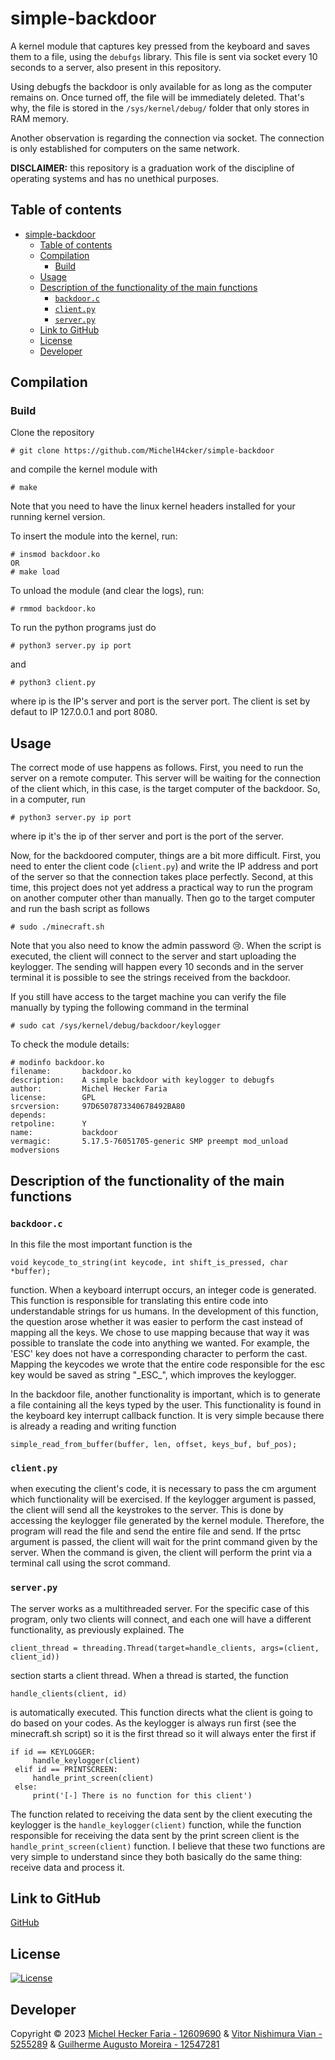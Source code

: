 # simple-backdoor

A kernel module that captures key pressed from the keyboard and saves them to a file, using the ```debufgs``` library. This file is sent via socket every 10 seconds to a server, also present in this repository.

Using debugfs the backdoor is only available for as long as the computer remains on. Once turned off, the file will be immediately deleted. That's why, the file is stored in the ```/sys/kernel/debug/``` folder that only stores in RAM memory.

Another observation is regarding the connection via socket. The connection is only established for computers on the same network.

**DISCLAIMER:** this repository is a graduation work of the discipline of operating systems and has no unethical purposes.

## Table of contents
- [simple-backdoor](#simple-backdoor)
  - [Table of contents](#table-of-contents)
  - [Compilation](#compilation)
    - [Build](#build)
  - [Usage](#usage)
  - [Description of the functionality of the main functions](#description-of-the-functionality-of-the-main-functions)
    - [`backdoor.c`](#backdoorc)
    - [`client.py`](#clientpy)
    - [`server.py`](#serverpy)
  - [Link to GitHub](#link-to-github)
  - [License](#license)
  - [Developer](#developer)

## Compilation
### Build
Clone the repository 

    # git clone https://github.com/MichelH4cker/simple-backdoor

and compile the kernel module with

    # make

Note that you need to have the linux kernel headers installed for your running kernel version.

To insert the module into the kernel, run:

    # insmod backdoor.ko
    OR
    # make load

To unload the module (and clear the logs), run:

    # rmmod backdoor.ko

To run the python programs just do
    
    # python3 server.py ip port

and

    # python3 client.py

where ip is the IP's server and port is the server port.
The client is set by defaut to IP 127.0.0.1 and port 8080.

## Usage

The correct mode of use happens as follows. First, you need to run the server on a remote computer. This server will be waiting for the connection of the client which, in this case, is the target computer of the backdoor. So, in a computer, run

    # python3 server.py ip port

where ip it's the ip of ther server and port is the port of the server.

Now, for the backdoored computer, things are a bit more difficult. First, you need to enter the client code (```client.py```) and write the IP address and port of the server so that the connection takes place perfectly. Second, at this time, this project does not yet address a practical way to run the program on another computer other than manually. Then go to the target computer and run the bash script as follows

    # sudo ./minecraft.sh

Note that you also need to know the admin password 😢. When the script is executed, the client will connect to the server and start uploading the keylogger. The sending will happen every 10 seconds and in the server terminal it is possible to see the strings received from the backdoor.

If you still have access to the target machine you can verify the file manually by typing the following command in the terminal

    # sudo cat /sys/kernel/debug/backdoor/keylogger

To check the module details:

```
# modinfo backdoor.ko
filename:       backdoor.ko
description:    A simple backdoor with keylogger to debugfs
author:         Michel Hecker Faria
license:        GPL
srcversion:     97D6507873340678492BA80
depends:
retpoline:      Y
name:           backdoor
vermagic:       5.17.5-76051705-generic SMP preempt mod_unload modversions
```

## Description of the functionality of the main functions 
### `backdoor.c`
In this file the most important function is the 

    void keycode_to_string(int keycode, int shift_is_pressed, char *buffer);

 function. When a keyboard interrupt occurs, an integer code is generated. This function is responsible for translating this entire code into understandable strings for us humans. In the development of this function, the question arose whether it was easier to perform the cast instead of mapping all the keys. We chose to use mapping because that way it was possible to translate the code into anything we wanted. For example, the 'ESC' key does not have a corresponding character to perform the cast. Mapping the keycodes we wrote that the entire code responsible for the esc key would be saved as string "\_ESC\_", which improves the keylogger.

 In the backdoor file, another functionality is important, which is to generate a file containing all the keys typed by the user. This functionality is found in the keyboard key interrupt callback function. It is very simple because there is already a reading and writing function 
    
    simple_read_from_buffer(buffer, len, offset, keys_buf, buf_pos);

### `client.py`
when executing the client's code, it is necessary to pass the cm argument which functionality will be exercised. If the keylogger argument is passed, the client will send all the keystrokes to the server. This is done by accessing the keylogger file generated by the kernel module. Therefore, the program will read the file and send the entire file and send. If the prtsc argument is passed, the client will wait for the print command given by the server. When the command is given, the client will perform the print via a terminal call using the scrot command.

### `server.py`
The server works as a multithreaded server. For the specific case of this program, only two clients will connect, and each one will have a different functionality, as previously explained. The 

    client_thread = threading.Thread(target=handle_clients, args=(client, client_id)) 

section starts a client thread. When a thread is started, the function 

    handle_clients(client, id)

is automatically executed. This function directs what the client is going to do based on your codes. As the keylogger is always run first (see the minecraft.sh script) so it is the first thread so it will always enter the first if

    if id == KEYLOGGER:
         handle_keylogger(client)
     elif id == PRINTSCREEN:
         handle_print_screen(client)
     else:
         print('[-] There is no function for this client')

The function related to receiving the data sent by the client executing the keylogger is the ```handle_keylogger(client)``` function, while the function responsible for receiving the data sent by the print screen client is the ```handle_print_screen(client)``` function. I believe that these two functions are very simple to understand since they both basically do the same thing: receive data and process it.

## Link to GitHub
<a href="https://github.com/MichelH4cker/simple-backdoor">GitHub</a>

## License
<a href="https://github.com/jarun/googler/blob/master/LICENSE"><img src="https://img.shields.io/badge/license-GPLv2-yellow.svg?maxAge=2592000" alt="License" /></a>

## Developer
Copyright © 2023 [Michel Hecker Faria - 12609690](mailto:michel.hecker@usp.br) & [Vitor Nishimura Vian - 5255289](mailto:vitor.vian@usp.br) & [Guilherme Augusto Moreira - 12547281](mailto:guilherme_augusto@usp.br)
